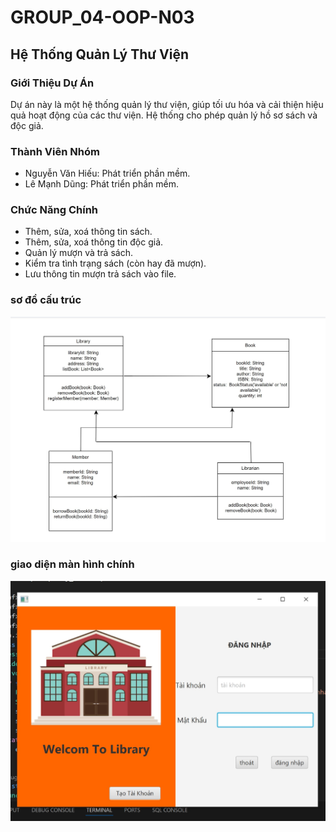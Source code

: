 # GROUP_04-OOP-N03

## Hệ Thống Quản Lý Thư Viện

### Giới Thiệu Dự Án
Dự án này là một hệ thống quản lý thư viện, giúp tối ưu hóa và cải thiện hiệu quả hoạt động của các thư viện. Hệ thống cho phép quản lý hồ sơ sách và độc giả.

### Thành Viên Nhóm
- Nguyễn Văn Hiếu: Phát triển phần mềm.
- Lê Mạnh Dũng: Phát triển phần mềm.

### Chức Năng Chính
- Thêm, sửa, xoá thông tin sách.
- Thêm, sửa, xoá thông tin độc giả.
- Quản lý mượn và trả sách.
- Kiểm tra tình trạng sách (còn hay đã mượn).
- Lưu thông tin mượn trả sách vào file.
### sơ đồ cấu trúc
![Sơ đồ cấu trúc](sdct.jpg)

### giao diện màn hình chính
![Giao diện MHC](giaodienmhc.jpg)
